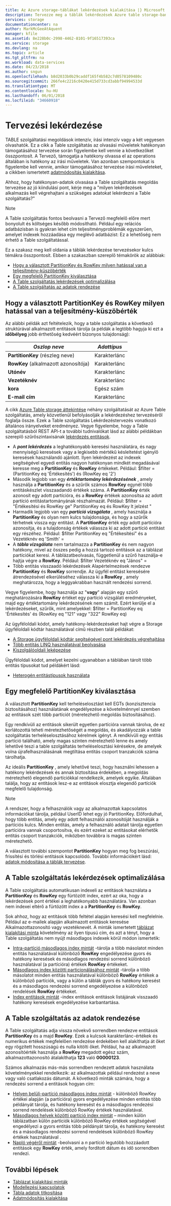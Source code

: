 ```yaml
---
title: Az Azure storage-táblákat lekérdezések kialakítása |} Microsoft Docs
description: Tervezze meg a táblák lekérdezések Azure table storage-ban.
services: storage
documentationcenter: na
author: MarkMcGeeAtAquent
manager: kfile
ms.assetid: 8e228b0c-2998-4462-8101-9f16517393ca
ms.service: storage
ms.devlang: na
ms.topic: article
ms.tgt_pltfrm: na
ms.workload: data-services
ms.date: 04/23/2018
ms.author: sngun
ms.openlocfilehash: b8d2033b0b29caddf165f4b582c7d0578109480c
ms.sourcegitcommit: 266fe4c2216c0420e415d733cd3abbf94994533d
ms.translationtype: MT
ms.contentlocale: hu-HU
ms.lasthandoff: 06/01/2018
ms.locfileid: "34660918"
---
```

# <a name="design-for-querying"></a>Tervezési lekérdezése
TABLE szolgáltatási megoldások intenzív, írási intenzív vagy a két vegyesen olvashatók. Ez a cikk a Table szolgáltatás az olvasási műveletek hatékonyan támogatásához tervezése során figyelembe kell vennie a következőket összpontosít. A Tervező, támogatja a hatékony olvassa el az operations általában is hatékony az írási műveletek. Van azonban szempontokat is figyelembe kell vennie, amikor támogatásához tervezése írási műveleteket, a cikkben ismertetett [adatmódosítás kialakítása](table-storage-design-for-modification.md).

Ahhoz, hogy hatékonyan-adatok olvasása a Table szolgáltatás megoldás tervezése az jó kiindulási pont, kérje meg a "milyen lekérdezések alkalmazás kell végrehajtani a szükséges adatokat lekérdezni a Table szolgáltatás?"  

> [!NOTE]
> A Table szolgáltatás fontos beolvasni a Tervező megfelelő előre mert bonyolult és költséges később módosítható. Például egy relációs adatbázisban is gyakran lehet cím teljesítményproblémák egyszerűen, amelyet indexek hozzáadása egy meglévő adatbázist: Ez a lehetőség nem érhető a Table szolgáltatással.  
> 
> 

Ez a szakasz meg kell oldania a táblák lekérdezése tervezésekor kulcs témákra összpontosít. Ebben a szakaszban szereplő témakörök az alábbiak:

* [Hogy a választott PartitionKey és RowKey milyen hatással van a teljesítmény-küszöbérték](#how-your-choice-of-partitionkey-and-rowkey-impacts-query-performance)
* [Egy megfelelő PartitionKey kiválasztása](#choosing-an-appropriate-partitionkey)
* [A Table szolgáltatás lekérdezések optimalizálása](#optimizing-queries-for-the-table-service)
* [A Table szolgáltatás az adatok rendezése](#sorting-data-in-the-table-service)

## <a name="how-your-choice-of-partitionkey-and-rowkey-impacts-query-performance"></a>Hogy a választott PartitionKey és RowKey milyen hatással van a teljesítmény-küszöbérték
Az alábbi példák azt feltételezik, hogy a table szolgáltatás a következő struktúrával alkalmazott entitások tárolja (a példák a legtöbb hagyja ki ezt a **időbélyeg** jobb érthetőség kedvéért bizonyos tulajdonság):  

| *Oszlop neve* | *Adattípus* |
| --- | --- |
| **PartitionKey** (részleg neve) |Karakterlánc |
| **RowKey** (alkalmazott azonosítója) |Karakterlánc |
| **Utónév** |Karakterlánc |
| **Vezetéknév** |Karakterlánc |
| **kora** |Egész szám |
| **E-mail cím** |Karakterlánc |

A cikk [Azure Table storage áttekintése](table-storage-overview.md) néhány szolgáltatását az Azure Table szolgáltatás, amely közvetlenül befolyásolják a lekérdezéshez tervezéséről foglalja össze. Ezek a Table szolgáltatás Lekérdezéstervezés vonatkozó általános irányelveket eredményez. Vegye figyelembe, hogy a Table szolgáltatásból REST API-t a további tudnivalókat lásd az alábbi példákban szereplő szűrőszintaxisának [lekérdezés entitások](https://docs.microsoft.com/rest/api/storageservices/Query-Entities).  

* A ***pont lekérdezés*** a leghatékonyabb keresési használatára, és nagy mennyiségű keresések vagy a legkisebb mértékű késleltetést igénylő keresések használandó ajánlott. Ilyen lekérdezést az indexek segítségével egyedi entitás nagyon hatékonyan mindkét megadásával keresse meg a **PartitionKey** és **RowKey** értékeket. Például: $filter = (PartitionKey eq 'Értékesítés') és (RowKey eq '2')  
* Második legjobb van egy ***értéktartomány lekérdezésének*** , amely használja a **PartitionKey** és a szűrők számos **RowKey** egynél több entitáskészlet visszaadandó értékek száma. A **PartitionKey** érték azonosít egy adott partícióra, és a **RowKey** értékek azonosítsa az adott partíció entitástartományának részhalmazát. Például: $filter = "Értékesítési és RowKey ge" PartitionKey eq és RowKey lt jelzést "  
* Harmadik legjobb van egy ***partíció vizsgálata*** , amely használja a **PartitionKey** és olyan nem kulcs tulajdonsága, és hogy a szűrők térhetnek vissza egy entitást. A **PartitionKey** érték egy adott partícióra azonosítja, és a tulajdonság értékek válassza ki az adott partíció entitást egy részéhez. Például: $filter PartitionKey eq "Értékesítési" és a Vezetéknév eq 'Smith' =  
* A ***tábla vizsgálata*** nem tartalmazza a **PartitionKey** és nem nagyon hatékony, mivel az összes pedig a hozzá tartozó entitások az a táblázat partíciókat keresi. A táblázatbeolvasás, függetlenül a szűrő használja-e hajtja végre a **RowKey**. Például: $filter Vezetéknév eq "János" =  
* Több entitás visszaadó lekérdezések Alapértelmezések rendezve **PartitionKey** és **RowKey** sorrendje. Az ügyfél entitást keresésére átrendezésével elkerüléséhez válassza ki a **RowKey** , amely meghatározza, hogy a leggyakrabban használt rendezési sorrend.  

Vegye figyelembe, hogy használja az "**vagy**" alapján egy szűrő meghatározására **RowKey** értéket egy partíció vizsgálati eredményeket, majd egy értéktartomány lekérdezésének nem számít. Ezért kerülje el a lekérdezéseket, szűrők, mint amelyekkel: $filter = PartitionKey eq 'Értékesítés' és (RowKey eq "121" vagy "322" RowKey eq)  

Az ügyféloldali kódot, amely hatékony-lekérdezéseket hajt végre a Storage ügyféloldali kódtár használatával című részben talál példákat:  

* [A Storage ügyféloldali kódtár segítségével pont lekérdezés végrehajtása](table-storage-design-patterns.md#executing-a-point-query-using-the-storage-client-library)
* [Több entitás LINQ használatával beolvasása](table-storage-design-patterns.md#retrieving-multiple-entities-using-linq)
* [Kiszolgálóoldali leképezése](table-storage-design-patterns.md#server-side-projection)  

Ügyféloldali kódot, amelyet kezelni ugyanabban a táblában tárolt több entitás típusokat tud példákért lásd:  

* [Heterogén entitástípusok használata](table-storage-design-patterns.md#working-with-heterogeneous-entity-types)  

## <a name="choosing-an-appropriate-partitionkey"></a>Egy megfelelő PartitionKey kiválasztása
A választott **PartitionKey** kell terheléselosztást kell EGTs (konzisztencia biztosításához) használatának engedélyezése a követelménnyel szemben az entitások szét több partíciót (méretezhető megoldás biztosításához).  

Egy rendkívüli az entitások sikerült egyetlen partícióra vannak tárolva, de ez korlátozottá teheti méretezhetőségét a megoldás, és akadályozzák a table szolgáltatás terheléselosztásához kérelmek igényt. A rendkívüli egy entitás partíció található, amely magas szinten méretezhető lenne és amely lehetővé teszi a table szolgáltatás terheléselosztási kérésekre, de amelyek volna újrafelhasználásának megtiltása entitás csoport tranzakciók száma tárolhatja.  

Az ideális **PartitionKey** , amely lehetővé teszi, hogy használni lehessen a hatékony lekérdezések és annak biztosítása érdekében, a megoldás méretezhető elegendő partíciókkal rendelkezik, amelyek egyike. Általában találja, hogy az entitások lesz-e az entitások elosztja elegendő partíciók megfelelő tulajdonság.

> [!NOTE]
> A rendszer, hogy a felhasználók vagy az alkalmazottak kapcsolatos információkat tárolja, például UserID lehet egy jó PartitionKey. Előfordulhat, hogy több entitás, amely egy adott felhasználói azonosítóját használják a partíciós kulcs. Minden entitás, amely a felhasználó adatait tárolja egyetlen partícióra vannak csoportosítva, és ezért ezeket az entitásokat elérhetők entitás csoport tranzakciók, miközben továbbra is magas szinten méretezhető.
> 
> 

A választott további szempontot **PartitionKey** hogyan meg fog beszúrási, frissítési és törlési entitások kapcsolódó. További információkért lásd: [adatok módosítása a táblák tervezése](table-storage-design-for-modification.md).  

## <a name="optimizing-queries-for-the-table-service"></a>A Table szolgáltatás lekérdezések optimalizálása
A Table szolgáltatás automatikusan indexeli az entitások használata a **PartitionKey** és **RowKey** egy fürtözött index, ezért az oka, hogy a lekérdezések pont értékei a leghatékonyabb használatára. Van azonban nem indexei eltérő a fürtözött index a a **PartitionKey** és **RowKey**.

Sok ahhoz, hogy az entitások több feltétel alapján keresési kell megfelelnie. Például az e-mailek alapján alkalmazott entitások keresése Alkalmazottazonosító vagy vezetéknevét. A minták ismertetett [táblázat kialakítási minta](table-storage-design-patterns.md) követelmény az ilyen típusú cím, és azt a tényt, hogy a Table szolgáltatás nem nyújt másodlagos indexek körül módon ismertetik:  

* [Intra-partíció másodlagos index mintát](table-storage-design-patterns.md#intra-partition-secondary-index-pattern) -tárolja a több másolatot minden entitás használatával különböző **RowKey** engedélyezése gyors és hatékony keresések és másodlagos rendezési sorrend különböző használatával (a partícióra) értékek **RowKey** értékeket.  
* [Másodlagos index közötti particionálásához mintát](table-storage-design-patterns.md#inter-partition-secondary-index-pattern) -tárolja a több másolatot minden entitás használatával különböző **RowKey** értékek a különböző partíciók, vagy a külön a táblák gyors és hatékony keresést és a másodlagos rendezési sorrend engedélyezése a különböző rendelések **RowKey** értékeket.  
* [Index entitások mintát](table-storage-design-patterns.md#index-entities-pattern) -index entitások entitások listájának visszaadó hatékony keresések engedélyezése karbantartása.  

## <a name="sorting-data-in-the-table-service"></a>A Table szolgáltatás az adatok rendezése
A Table szolgáltatás adja vissza növekvő sorrendben rendezve entitások **PartitionKey** és a majd **RowKey**. Ezek a kulcsok karakterlánc-értékek és numerikus értékek megfelelően rendezése érdekében kell alakíthatja át őket egy rögzített hosszúságú és nulla kitölti őket. Például, ha az alkalmazott azonosítóérték használja a **RowKey** megadott egész szám, alkalmazottazonosító átalakíthatja **123** való **00000123**.  

Számos alkalmazás más-más sorrendben rendezett adatok használata követelményekkel rendelkezik: az alkalmazottak például rendezést a neve vagy való csatlakozás dátumát. A következő minták számára, hogy a rendezési sorrend a entitások hogyan cím:  

* [Helyen belüli-partíció másodlagos index mintát](table-storage-design-patterns.md#intra-partition-secondary-index-pattern) - különböző RowKey értékei alapján (a partícióra) gyors engedélyezése minden entitás több példányát tárolja, és hatékony keresést és a másodlagos rendezési sorrend rendelések különböző RowKey értékek használatával.  
* [Másodlagos helyek közötti partíció index mintát](table-storage-design-patterns.md#inter-partition-secondary-index-pattern) – minden külön táblázatban külön partíciók különböző RowKey értékek segítségével engedélyezi a gyors entitás több példányát tárolja, és hatékony keresést és a másodlagos rendezési sorrend rendelések különböző RowKey értékek használatával .
* [Napló végéről mintát](table-storage-design-patterns.md#log-tail-pattern) -beolvasni a *n* partíció legutóbb hozzáadott entitások egy **RowKey** érték, amely fordított dátum és idő sorrendben rendezi.  

## <a name="next-steps"></a>További lépések

- [Táblázat kialakítási minták](table-storage-design-patterns.md)
- [Modellezési kapcsolatok](table-storage-design-modeling.md)
- [Tábla adatok titkosítása](table-storage-design-encrypt-data.md)
- [Adatmódosítás kialakítása](table-storage-design-for-modification.md)
